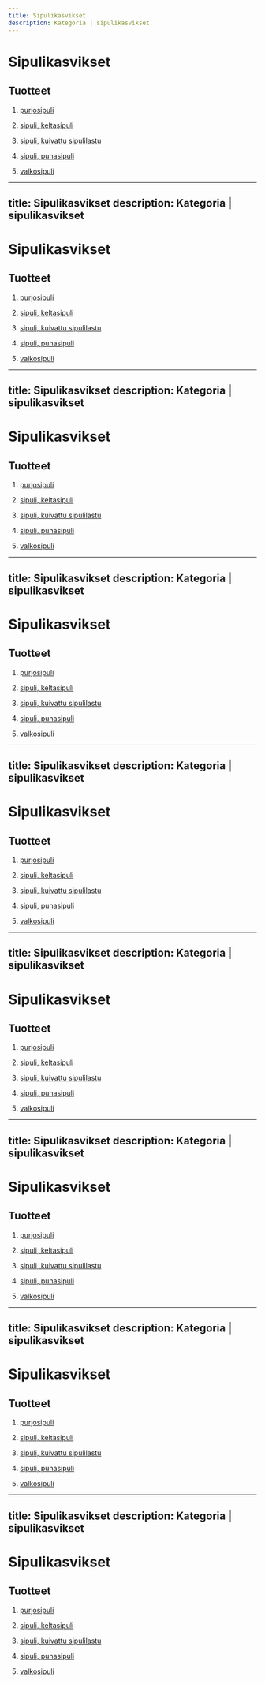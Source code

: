 ```yaml
---
title: Sipulikasvikset
description: Kategoria | sipulikasvikset
---
```


# Sipulikasvikset

## Tuotteet

1. [purjosipuli](/purjosipuli)

1. [sipuli, keltasipuli](/sipuli-keltasipuli)

1. [sipuli, kuivattu sipulilastu](/sipuli-kuivattu-sipulilastu)

1. [sipuli, punasipuli](/sipuli-punasipuli)

1. [valkosipuli](/valkosipuli)
---
title: Sipulikasvikset
description: Kategoria | sipulikasvikset
---

# Sipulikasvikset

## Tuotteet

1. [purjosipuli](/purjosipuli)

1. [sipuli, keltasipuli](/sipuli-keltasipuli)

1. [sipuli, kuivattu sipulilastu](/sipuli-kuivattu-sipulilastu)

1. [sipuli, punasipuli](/sipuli-punasipuli)

1. [valkosipuli](/valkosipuli)
---
title: Sipulikasvikset
description: Kategoria | sipulikasvikset
---

# Sipulikasvikset

## Tuotteet

1. [purjosipuli](/purjosipuli)

1. [sipuli, keltasipuli](/sipuli-keltasipuli)

1. [sipuli, kuivattu sipulilastu](/sipuli-kuivattu-sipulilastu)

1. [sipuli, punasipuli](/sipuli-punasipuli)

1. [valkosipuli](/valkosipuli)
---
title: Sipulikasvikset
description: Kategoria | sipulikasvikset
---

# Sipulikasvikset

## Tuotteet

1. [purjosipuli](/purjosipuli)

1. [sipuli, keltasipuli](/sipuli-keltasipuli)

1. [sipuli, kuivattu sipulilastu](/sipuli-kuivattu-sipulilastu)

1. [sipuli, punasipuli](/sipuli-punasipuli)

1. [valkosipuli](/valkosipuli)
---
title: Sipulikasvikset
description: Kategoria | sipulikasvikset
---

# Sipulikasvikset

## Tuotteet

1. [purjosipuli](/purjosipuli)

1. [sipuli, keltasipuli](/sipuli-keltasipuli)

1. [sipuli, kuivattu sipulilastu](/sipuli-kuivattu-sipulilastu)

1. [sipuli, punasipuli](/sipuli-punasipuli)

1. [valkosipuli](/valkosipuli)
---
title: Sipulikasvikset
description: Kategoria | sipulikasvikset
---

# Sipulikasvikset

## Tuotteet

1. [purjosipuli](/purjosipuli)

1. [sipuli, keltasipuli](/sipuli-keltasipuli)

1. [sipuli, kuivattu sipulilastu](/sipuli-kuivattu-sipulilastu)

1. [sipuli, punasipuli](/sipuli-punasipuli)

1. [valkosipuli](/valkosipuli)
---
title: Sipulikasvikset
description: Kategoria | sipulikasvikset
---

# Sipulikasvikset

## Tuotteet

1. [purjosipuli](/purjosipuli)

1. [sipuli, keltasipuli](/sipuli-keltasipuli)

1. [sipuli, kuivattu sipulilastu](/sipuli-kuivattu-sipulilastu)

1. [sipuli, punasipuli](/sipuli-punasipuli)

1. [valkosipuli](/valkosipuli)
---
title: Sipulikasvikset
description: Kategoria | sipulikasvikset
---

# Sipulikasvikset

## Tuotteet

1. [purjosipuli](/purjosipuli)

1. [sipuli, keltasipuli](/sipuli-keltasipuli)

1. [sipuli, kuivattu sipulilastu](/sipuli-kuivattu-sipulilastu)

1. [sipuli, punasipuli](/sipuli-punasipuli)

1. [valkosipuli](/valkosipuli)
---
title: Sipulikasvikset
description: Kategoria | sipulikasvikset
---

# Sipulikasvikset

## Tuotteet

1. [purjosipuli](/purjosipuli)

1. [sipuli, keltasipuli](/sipuli-keltasipuli)

1. [sipuli, kuivattu sipulilastu](/sipuli-kuivattu-sipulilastu)

1. [sipuli, punasipuli](/sipuli-punasipuli)

1. [valkosipuli](/valkosipuli)

